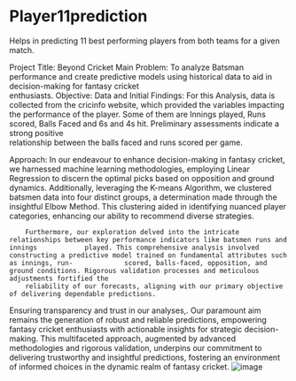 # Player11prediction
Helps in predicting 11 best performing players from both teams for a given match. 


Project Title:  Beyond Cricket
Main Problem: 
        To analyze Batsman performance and create predictive models using historical data to aid in decision-making for fantasy cricket       
        enthusiasts.
Objective: 
      Data and Initial Findings: 
        For this Analysis, data is collected from the cricinfo website, which provided the variables impacting the performance of the player.            Some of them are Innings played, Runs scored, Balls Faced and 6s and 4s hit. Preliminary assessments indicate a strong positive       
        relationship between the balls faced and runs scored per game. 
        
Approach:
         In our endeavour to enhance decision-making in fantasy cricket, we harnessed machine learning methodologies, employing Linear     
         Regression to discern the optimal picks based on opposition and ground dynamics. Additionally, leveraging the K-means Algorithm, we 
         clustered batsmen data into four distinct groups, a determination made through the insightful Elbow Method. This clustering aided in 
         identifying nuanced player categories, enhancing our ability to recommend diverse strategies.
         
        Furthermore, our exploration delved into the intricate relationships between key performance indicators like batsmen runs and innings            played. This comprehensive analysis involved constructing a predictive model trained on fundamental attributes such as innings, run-             scored, balls-faced, opposition, and ground conditions. Rigorous validation processes and meticulous adjustments fortified the         
        reliability of our forecasts, aligning with our primary objective of delivering dependable predictions.

Ensuring transparency and trust in our analyses,. Our paramount aim remains the generation of robust and reliable predictions, empowering fantasy cricket enthusiasts with actionable insights for strategic decision-making.
This multifaceted approach, augmented by advanced methodologies and rigorous validation, underpins our commitment to delivering trustworthy and insightful predictions, fostering an environment of informed choices in the dynamic realm of fantasy cricket.
![image](https://github.com/ananthakrishna4747/Player11prediction/assets/81162907/98ebf6c5-2b5e-4e56-9b4d-de0eca0aa118)

